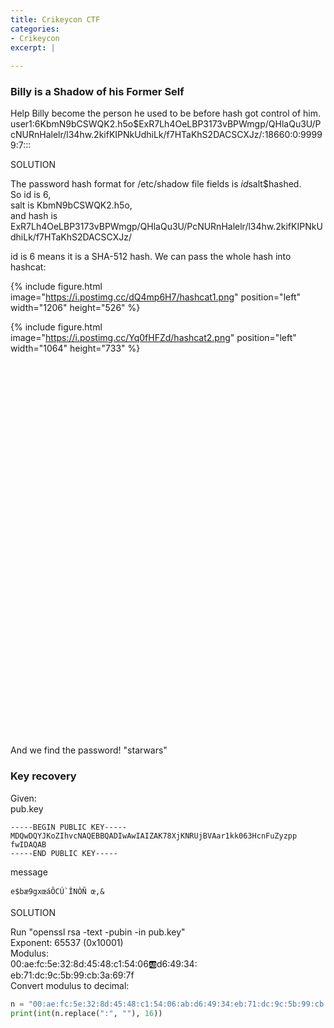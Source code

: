 ```yaml
---
title: Crikeycon CTF
categories:
- Crikeycon
excerpt: |
  
---
```




### Billy is a Shadow of his Former Self

Help Billy become the person he used to be before hash got control of him.
user1:$6$KbmN9bCSWQK2.h5o$ExR7Lh4OeLBP3173vBPWmgp/QHlaQu3U/PcNURnHalelr/l34hw.2kifKIPNkUdhiLk/f7HTaKhS2DACSCXJz/:18660:0:99999:7:::

SOLUTION

The password hash format for /etc/shadow file fields is $id$salt$hashed. <br>
So id is 6, <br>
salt is KbmN9bCSWQK2.h5o, <br>
and hash is ExR7Lh4OeLBP3173vBPWmgp/QHlaQu3U/PcNURnHalelr/l34hw.2kifKIPNkUdhiLk/f7HTaKhS2DACSCXJz/

id is 6 means it is a SHA-512 hash. We can pass the whole hash into hashcat:

{% include figure.html image="https://i.postimg.cc/dQ4mp6H7/hashcat1.png" position="left" width="1206" height="526" %}

{% include figure.html image="https://i.postimg.cc/Yq0fHFZd/hashcat2.png" position="left" width="1064" height="733" %}


<br><br><br><br><br><br><br><br><br><br><br><br><br><br><br><br><br><br><br><br><br><br><br><br><br><br><br><br><br><br><br><br><br><br><br><br>
And we find the password! "starwars"

### Key recovery
Given: <br>
pub.key 
```
-----BEGIN PUBLIC KEY-----
MDQwDQYJKoZIhvcNAQEBBQADIwAwIAIZAK78XjKNRUjBVAar1kk063HcnFuZyzpp
fwIDAQAB
-----END PUBLIC KEY-----
```

message
```
e$bæ9gxœáÔCÚ`ÎNÒÑ œ,&
```

SOLUTION

Run "openssl rsa -text -pubin -in pub.key" <br>
Exponent: 65537 (0x10001) <br>
Modulus: <br>
    00:ae:fc:5e:32:8d:45:48:c1:54:06:ab:d6:49:34: <br>
    eb:71:dc:9c:5b:99:cb:3a:69:7f <br>
Convert modulus to decimal:
```python
n = "00:ae:fc:5e:32:8d:45:48:c1:54:06:ab:d6:49:34:eb:71:dc:9c:5b:99:cb:3a:69:7f"
print(int(n.replace(":", ""), 16))
```

